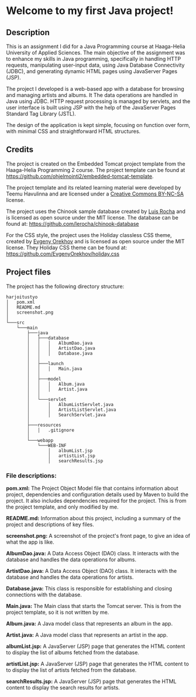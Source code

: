 # Welcome to my first Java project!

## Description

This is an assignment I did for a Java Programming course at Haaga-Helia University of Applied Sciences. The main objective of the assignment was to enhance my skills in Java programming, specifically in handling HTTP requests, manipulating user-input data, using Java Database Connectivity (JDBC), and generating dynamic HTML pages using JavaServer Pages (JSP).

The project I developed is a web-based app with a database for browsing and managing artists and albums. It The data operations are handled in Java using JDBC. HTTP request processing is managed by servlets, and the user interface is built using JSP with the help of the JavaServer Pages Standard Tag Library (JSTL).

The design of the application is kept simple, focusing on function over form, with minimal CSS and straightforward HTML structures.


## Credits

The project is created on the Embedded Tomcat project template from the Haaga-Helia Programming 2 course. The project template can be found at https://github.com/ohjelmointi2/embedded-tomcat-template.

The project template and its related learning material were developed by Teemu Havulinna and are licensed under a [Creative Commons BY-NC-SA](https://creativecommons.org/licenses/by-nc-sa/4.0/) license.

The project uses the Chinook sample database created by [Luis Rocha](https://github.com/lerocha/chinook-database/blob/master/LICENSE.md) and is licensed as open source under the MIT license. The database can be found at: https://github.com/lerocha/chinook-database

For the CSS style, the project uses the Holiday classless CSS theme, created by [Evgeny Orekhov](https://github.com/EvgenyOrekhov/holiday.css/blob/master/LICENSE) and is licensed as open source under the MIT license. They Holiday CSS theme can be found at: https://github.com/EvgenyOrekhov/holiday.css


## Project files

The project has the following directory structure:

```tree
harjoitustyo
│   pom.xml
│   README.md
│   screenshot.png
│
└───src
    └───main
        ├───java
        │   ├───database
        │   │   │   AlbumDao.java
        │   │   │   ArtistDao.java
        │   │   │   Database.java
        │   │
        │   ├───launch
        │   │   │   Main.java
        │   │
        │   ├───model
        │   │   │   Album.java
        │   │   │   Artist.java
        │   │
        │   └───servlet
        │       │   AlbumListServlet.java
        │       │   ArtistListServlet.java
        │       │   SearchServlet.java
        │
        ├───resources
        │   │   .gitignore
        │
        └───webapp
            └───WEB-INF
                │   albumList.jsp
                │   artistList.jsp
                │   searchResults.jsp

```

### File descriptions:

**pom.xml:** The Project Object Model file that contains information about project, dependencies and configuration details used by Maven to build the project. It also includes dependencies required for the project. This is from the project template, and only modified by me.

**README.md:** Information about this project, including a summary of the project and descriptions of key files.

**screenshot.png:** A screenshot of the project's front page, to give an idea of what the app is like.

**AlbumDao.java:** A Data Access Object (DAO) class. It interacts with the database and handles the data operations for albums.

**ArtistDao.java:** A Data Access Object (DAO) class. It interacts with the database and handles the data operations for artists.

**Database.java:** This class is responsible for establishing and closing connections with the database.

**Main.java:** The Main class that starts the Tomcat server. This is from the project template, so it is not written by me.

**Album.java:** A Java model class that represents an album in the app.

**Artist.java:** A Java model class that represents an artist in the app.

**albumList.jsp:** A JavaServer (JSP) page that generates the HTML content to display the list of albums fetched from the database.

**artistList.jsp:** A JavaServer (JSP) page that generates the HTML content to to display the list of artists fetched from the database.

**searchResults.jsp:** A JavaServer (JSP) page that generates the HTML content to display the search results for artists.


